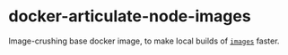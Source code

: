 # docker-articulate-node-images

Image-crushing base docker image, to make local builds of [`images`](https://github.com/articulate/images) faster.
